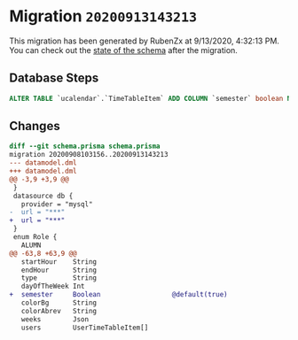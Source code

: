 # Migration `20200913143213`

This migration has been generated by RubenZx at 9/13/2020, 4:32:13 PM.
You can check out the [state of the schema](./schema.prisma) after the migration.

## Database Steps

```sql
ALTER TABLE `ucalendar`.`TimeTableItem` ADD COLUMN `semester` boolean NOT NULL DEFAULT true;
```

## Changes

```diff
diff --git schema.prisma schema.prisma
migration 20200908103156..20200913143213
--- datamodel.dml
+++ datamodel.dml
@@ -3,9 +3,9 @@
 }
 datasource db {
   provider = "mysql"
-  url = "***"
+  url = "***"
 }
 enum Role {
   ALUMN
@@ -63,8 +63,9 @@
   startHour    String
   endHour      String
   type         String
   dayOfTheWeek Int
+  semester     Boolean                  @default(true)
   colorBg      String
   colorAbrev   String
   weeks        Json
   users        UserTimeTableItem[]
```


